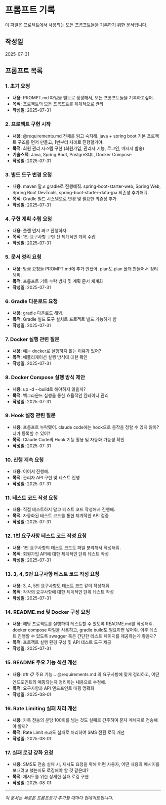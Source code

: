 # 프롬프트 기록

이 파일은 프로젝트에서 사용되는 모든 프롬프트들을 기록하기 위한 문서입니다.

## 작성일
2025-07-31

## 프롬프트 목록

### 1. 초기 요청
- **내용**: PROMPT.md 파일을 별도로 생성해서, 모든 프롬프트들을 기록하고싶어.
- **목적**: 프로젝트의 모든 프롬프트를 체계적으로 관리
- **작성일**: 2025-07-31

### 2. 프로젝트 구현 시작
- **내용**: @requirements.md 전체를 읽고 숙지해. java + spring boot 기본 프로젝트 구조를 먼저 만들고, 1번부터 차례로 진행할거야.
- **목적**: 회원 관리 시스템 구현 (회원가입, 관리자 기능, 로그인, 메시지 발송)
- **기술스택**: Java, Spring Boot, PostgreSQL, Docker Compose
- **작성일**: 2025-07-31

### 3. 빌드 도구 변경 요청
- **내용**: maven 말고 gradle로 진행해줘. spring-boot-starter-web, Spring Web, Spring Boot DevTools, spring-boot-starter-data-jpa 의존성 추가해줘.
- **목적**: Gradle 빌드 시스템으로 변경 및 필요한 의존성 추가
- **작성일**: 2025-07-31

### 4. 구현 계획 수립 요청
- **내용**: 플랜 먼저 짜고 진행하자.
- **목적**: 1번 요구사항 구현 전 체계적인 계획 수립
- **작성일**: 2025-07-31

### 5. 문서 정리 요청
- **내용**: 방금 요청들 PROMPT.md에 추가 안됐어. plan도 plan 폴더 만들어서 정리해줘.
- **목적**: 프롬프트 기록 누락 방지 및 계획 문서 체계화
- **작성일**: 2025-07-31

### 6. Gradle 다운로드 요청
- **내용**: gradle 다운로드 해봐.
- **목적**: Gradle 빌드 도구 설치로 프로젝트 빌드 가능하게 함
- **작성일**: 2025-07-31

### 7. Docker 실행 관련 질문
- **내용**: 얘는 docker로 실행하지 않는 이유가 있어?
- **목적**: 애플리케이션 실행 방식에 대한 확인
- **작성일**: 2025-07-31

### 8. Docker Compose 실행 방식 제안
- **내용**: up -d --build로 해야하지 않을까?
- **목적**: 백그라운드 실행을 통한 효율적인 컨테이너 관리
- **작성일**: 2025-07-31

### 9. Hook 설정 관련 질문
- **내용**: 프롬프트 누락됐어. claude code에는 hook으로 동작을 정할 수 있지 않아? 너가 등록할 수 있어?
- **목적**: Claude Code의 Hook 기능 활용 및 자동화 가능성 확인
- **작성일**: 2025-07-31

### 10. 진행 계속 요청
- **내용**: 이어서 진행해.
- **목적**: 관리자 API 구현 및 테스트 진행
- **작성일**: 2025-07-31

### 11. 테스트 코드 작성 요청
- **내용**: 직접 테스트하지 말고 테스트 코드 작성해서 진행해.
- **목적**: 자동화된 테스트 코드를 통한 체계적인 API 검증
- **작성일**: 2025-07-31

### 12. 1번 요구사항 테스트 코드 작성 요청
- **내용**: 1번 요구사항의 테스트 코드도 파일 분리해서 작성해줘.
- **목적**: 회원가입 API에 대한 체계적인 단위 테스트 작성
- **작성일**: 2025-07-31

### 13. 3, 4, 5번 요구사항 테스트 코드 작성 요청
- **내용**: 3, 4, 5번 요구사항도 테스트 코드 같이 작성해줘.
- **목적**: 각각의 요구사항에 대한 체계적인 단위 테스트 작성
- **작성일**: 2025-07-31

### 14. README.md 및 Docker 구성 요청
- **내용**: 해당 프로젝트를 실행하여 테스트할 수 있도록 README.md를 작성해줘. docker compose 파일을 사용하고, gradle build도 필요하면 넣어줘. 이후 테스트 진행할 수 있도록 swagger 혹은 간단한 테스트 페이지를 제공하는게 좋을까?
- **목적**: 프로젝트 실행 환경 구성 및 API 테스트 도구 제공
- **작성일**: 2025-07-31

### 15. README 주요 기능 섹션 개선
- **내용**: ## 📋 주요 기능... @requirements.md 의 요구사항에 맞게 정리하고, 어떤 엔드포인트와 매핑되는지 정리하는 내용으로 수정해.
- **목적**: 요구사항과 API 엔드포인트 매핑 명확화
- **작성일**: 2025-08-01

### 16. Rate Limiting 실패 처리 개선
- **내용**: 카톡 전송의 분당 100회를 넘는 것도 실패로 간주하여 문자 메세지로 전송해야 할까?
- **목적**: Rate Limit 초과도 실패로 처리하여 SMS 전환 로직 개선
- **작성일**: 2025-08-01

### 17. 실패 로깅 강화 요청
- **내용**: SMS도 전송 실패 시, 재시도 요청을 위해 어떤 사용자, 어떤 내용의 메시지를 보내려고 했는지도 로깅해야 할 것 같은데?
- **목적**: 재시도를 위한 상세한 실패 로깅 구현
- **작성일**: 2025-08-01

---

*이 문서는 새로운 프롬프트가 추가될 때마다 업데이트됩니다.*
